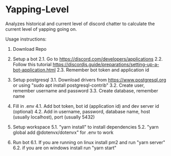 # Yapping-Level
Analyzes historical and current level of discord chatter to calculate the current level of yapping going on.

Usage instructions:

1. Download Repo

2. Setup a bot
2.1. Go to https://discord.com/developers/applications
2.2. Follow this tutorial https://discordjs.guide/preparations/setting-up-a-bot-application.html
2.3. Remember bot token and application id

3. Setup postgresql
3.1. Download drivers from https://www.postgresql.org or using "sudo apt install postgresql-contrib"
3.2. Create user, remember username and password
3.3. Create database, remember name

4. Fill in .env
4.1. Add bot token, bot id (application id) and dev server id (optional)
4.2. Add in username, password, database name, host (usually localhost), port (usually 5432)

5. Setup workspace
5.1. "yarn install" to install dependencies
5.2. "yarn global add @dotenvx/dotenvx" for .env to work

6. Run bot
6.1. If you are running on linux install pm2 and run "yarn server"
6.2. if you are on windows install run "yarn start"